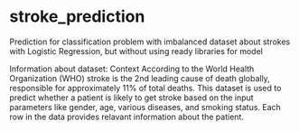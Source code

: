 # stroke_prediction
Prediction for classification problem with imbalanced dataset about strokes with Logistic Regression, but without using ready libraries for model 

Information about dataset:
Context According to the World Health Organization (WHO) stroke is the 2nd leading cause of death globally, responsible for approximately 11% of total deaths. This dataset is used to predict whether a patient is likely to get stroke based on the input parameters like gender, age, various diseases, and smoking status. Each row in the data provides relavant information about the patient.
